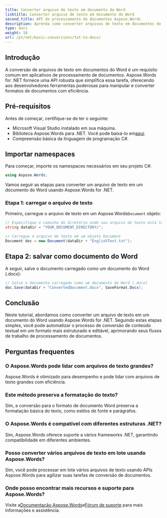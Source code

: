 ```yaml
---
title: Converter arquivo de texto em documento do Word
linktitle: Converter arquivo de texto em documento do Word
second_title: API de processamento de documentos Aspose.Words
description: Aprenda como converter arquivos de texto em documentos do Word usando Aspose.Words for .NET. Gerencie conversões de documentos com eficiência com nosso guia completo.
type: docs
weight: 10
url: /pt/net/basic-conversions/txt-to-docx/
---
```

## Introdução

A conversão de arquivos de texto em documentos do Word é um requisito comum em aplicativos de processamento de documentos. Aspose.Words for .NET fornece uma API robusta que simplifica essa tarefa, oferecendo aos desenvolvedores ferramentas poderosas para manipular e converter formatos de documentos com eficiência.

## Pré-requisitos

Antes de começar, certifique-se de ter o seguinte:
- Microsoft Visual Studio instalado em sua máquina.
-  Biblioteca Aspose.Words para .NET. Você pode baixá-lo em[aqui](https://releases.aspose.com/words/net/).
- Compreensão básica da linguagem de programação C#.

## Importar namespaces

Para começar, importe os namespaces necessários em seu projeto C#:
```csharp
using Aspose.Words;
```

Vamos seguir as etapas para converter um arquivo de texto em um documento do Word usando Aspose.Words for .NET.

### Etapa 1: carregar o arquivo de texto

 Primeiro, carregue o arquivo de texto em um Aspose.Words`Document` objeto:
```csharp
// Especifique o caminho do diretório onde seu arquivo de texto está localizado
string dataDir = "YOUR_DOCUMENT_DIRECTORY/";

// Carregue o arquivo de texto em um objeto Document
Document doc = new Document(dataDir + "EnglishText.txt");
```

## Etapa 2: salvar como documento do Word

A seguir, salve o documento carregado como um documento do Word (.docx):
```csharp
// Salve o documento carregado como um documento do Word (.docx)
doc.Save(dataDir + "ConvertedDocument.docx", SaveFormat.Docx);
```

## Conclusão

Neste tutorial, abordamos como converter um arquivo de texto em um documento do Word usando Aspose.Words for .NET. Seguindo estas etapas simples, você pode automatizar o processo de conversão de conteúdo textual em um formato mais estruturado e editável, aprimorando seus fluxos de trabalho de processamento de documentos.

## Perguntas frequentes

### O Aspose.Words pode lidar com arquivos de texto grandes?
Aspose.Words é otimizado para desempenho e pode lidar com arquivos de texto grandes com eficiência.

### Este método preserva a formatação do texto?
Sim, a conversão para o formato de documento Word preserva a formatação básica do texto, como estilos de fonte e parágrafos.

### O Aspose.Words é compatível com diferentes estruturas .NET?
Sim, Aspose.Words oferece suporte a vários frameworks .NET, garantindo compatibilidade em diferentes ambientes.

### Posso converter vários arquivos de texto em lote usando Aspose.Words?
Sim, você pode processar em lote vários arquivos de texto usando APIs Aspose.Words para agilizar suas tarefas de conversão de documentos.

### Onde posso encontrar mais recursos e suporte para Aspose.Words?
 Visite a[Documentação Aspose.Words](https://reference.aspose.com/words/net/)e[Fórum de suporte](https://forum.aspose.com/c/words/8) para mais informações e assistência.